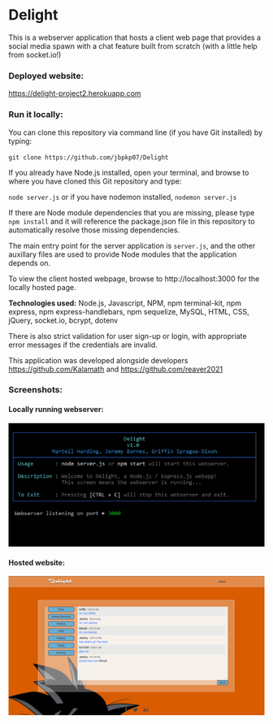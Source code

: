 # Delight

This is a webserver application that hosts a client web page that provides a social media spawn with a chat feature built from scratch (with a little help from socket.io!)

### Deployed website:

https://delight-project2.herokuapp.com


### Run it locally:

You can clone this repository via command line (if you have Git installed) by typing:  

`git clone https://github.com/jbpkp07/Delight`

If you already have Node.js installed, open your terminal, and browse to where you have cloned this Git repository and type:  

`node server.js` or if you have nodemon installed, `nodemon server.js`

If there are Node module dependencies that you are missing, please type `npm install` and it will reference the package.json file in this repository to automatically resolve those missing dependencies.

The main entry point for the server application is `server.js`, and the other auxillary files are used to provide Node modules that the application depends on.

To view the client hosted webpage, browse to http://localhost:3000 for the locally hosted page.


**Technologies used:**  Node.js, Javascript, NPM, npm terminal-kit, npm express, npm express-handlebars, npm sequelize, MySQL, HTML, CSS, jQuery, socket.io, bcrypt, dotenv

There is also strict validation for user sign-up or login, with appropriate error messages if the credentials are invalid.

This application was developed alongside developers https://github.com/Kalamath and https://github.com/reaver2021


### Screenshots:

#### Locally running webserver:

![1](https://github.com/jbpkp07/Delight/blob/master/public/img/server.png)

#### Hosted website:

![2](https://github.com/jbpkp07/Delight/blob/master/public/img/delight.png)
